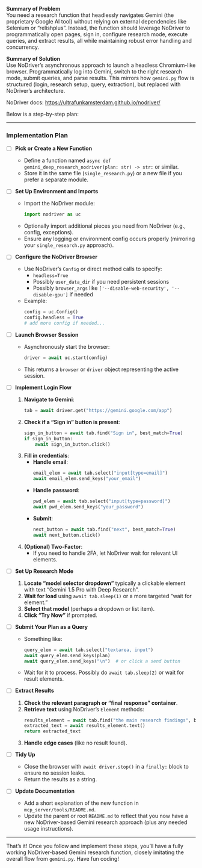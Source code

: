 **Summary of Problem**  
You need a research function that headlessly navigates Gemini (the proprietary Google AI tool) without relying on external dependencies like Selenium or “relishplus”. Instead, the function should leverage NoDriver to programmatically open pages, sign in, configure research mode, execute queries, and extract results, all while maintaining robust error handling and concurrency.

**Summary of Solution**  
Use NoDriver’s asynchronous approach to launch a headless Chromium-like browser. Programmatically log into Gemini, switch to the right research mode, submit queries, and parse results. This mirrors how `gemini.py` flow is structured (login, research setup, query, extraction), but replaced with NoDriver’s architecture.

NoDriver docs: https://ultrafunkamsterdam.github.io/nodriver/

Below is a step-by-step plan:

---

### Implementation Plan

- [ ] **Pick or Create a New Function**  
  - Define a function named `async def gemini_deep_research_nodriver(plan: str) -> str:` or similar.  
  - Store it in the same file (`single_research.py`) or a new file if you prefer a separate module.

- [ ] **Set Up Environment and Imports**  
  - Import the NoDriver module:  
    ```python
    import nodriver as uc
    ```  
  - Optionally import additional pieces you need from NoDriver (e.g., config, exceptions).
  - Ensure any logging or environment config occurs properly (mirroring your `single_research.py` approach).

- [ ] **Configure the NoDriver Browser**  
  - Use NoDriver’s `Config` or direct method calls to specify:  
    - `headless=True`  
    - Possibly `user_data_dir` if you need persistent sessions  
    - Possibly `browser_args` like `['--disable-web-security', '--disable-gpu']` if needed  
  - Example:
    ```python
    config = uc.Config()
    config.headless = True
    # add more config if needed...
    ```

- [ ] **Launch Browser Session**  
  - Asynchronously start the browser:  
    ```python
    driver = await uc.start(config)
    ```
  - This returns a `browser` or `driver` object representing the active session.

- [ ] **Implement Login Flow**  
  1. **Navigate to Gemini**:  
     ```python
     tab = await driver.get("https://gemini.google.com/app")
     ```
  2. **Check if a “Sign in” button is present**:  
     ```python
     sign_in_button = await tab.find("Sign in", best_match=True)
     if sign_in_button:
         await sign_in_button.click()
     ```
  3. **Fill in credentials**:  
     - **Handle email**:  
       ```python
       email_elem = await tab.select("input[type=email]")
       await email_elem.send_keys("your_email")
       ```
     - **Handle password**:  
       ```python
       pwd_elem = await tab.select("input[type=password]")
       await pwd_elem.send_keys("your_password")
       ```
     - **Submit**:  
       ```python
       next_button = await tab.find("next", best_match=True)
       await next_button.click()
       ```
  4. **(Optional) Two-Factor**:  
     - If you need to handle 2FA, let NoDriver wait for relevant UI elements.

- [ ] **Set Up Research Mode**  
  1. **Locate “model selector dropdown”** typically a clickable element with text “Gemini 1.5 Pro with Deep Research”.  
  2. **Wait for load** using `await tab.sleep(1)` or a more targeted “wait for element.”  
  3. **Select that model** (perhaps a dropdown or list item).  
  4. **Click “Try Now”** if prompted.

- [ ] **Submit Your Plan as a Query**  
  - Something like:
    ```python
    query_elem = await tab.select("textarea, input")
    await query_elem.send_keys(plan)
    await query_elem.send_keys("\n")  # or click a send button
    ```
  - Wait for it to process. Possibly do `await tab.sleep(2)` or wait for result elements.

- [ ] **Extract Results**  
  1. **Check the relevant paragraph or “final response” container**.  
  2. **Retrieve text** using NoDriver’s `Element` methods:
     ```python
     results_element = await tab.find("the main research findings", best_match=True)
     extracted_text = await results_element.text()
     return extracted_text
     ```
  3. **Handle edge cases** (like no result found).

- [ ] **Tidy Up**  
  - Close the browser with `await driver.stop()` in a `finally:` block to ensure no session leaks.  
  - Return the results as a string.

- [ ] **Update Documentation**  
  - Add a short explanation of the new function in `mcp_server/tools/README.md`.  
  - Update the parent or root `README.md` to reflect that you now have a new NoDriver-based Gemini research approach (plus any needed usage instructions).

---

That’s it! Once you follow and implement these steps, you’ll have a fully working NoDriver-based Gemini research function, closely imitating the overall flow from `gemini.py`. Have fun coding!

